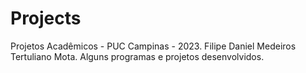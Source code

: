 # Projects
Projetos Acadêmicos - PUC Campinas - 2023.
Filipe Daniel Medeiros Tertuliano Mota.
Alguns programas e projetos desenvolvidos.
